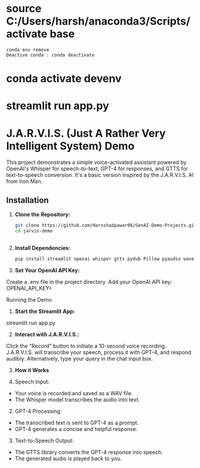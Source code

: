 # source C:/Users/harsh/anaconda3/Scripts/activate base
	conda env remove
	Deactive conda : conda deactivate

# conda activate devenv

# streamlit run app.py

# J.A.R.V.I.S. (Just A Rather Very Intelligent System) Demo

This project demonstrates a simple voice-activated assistant powered by OpenAI's Whisper for speech-to-text, GPT-4 for responses, and GTTS for text-to-speech conversion. It's a basic version inspired by the J.A.R.V.I.S. AI from Iron Man.

## Installation

1. **Clone the Repository:**

   ```bash
   git clone https://github.com/Harsshadpawar06/GenAI-Demo-Projects.git
   cd jarvis-demo
	 

2. **Install Dependencies:**
	```bash
	pip install streamlit openai whisper gtts pydub Pillow pyaudio wave 

3. **Set Your OpenAI API Key:**

Create a .env file in the project directory.
Add your OpenAI API key: OPENAI_API_KEY=<your-key>

Running the Demo
1. **Start the Streamlit App:** 

streamlit run app.py

2. **Interact with J.A.R.V.I.S.:** 

Click the "Record" button to initiate a 10-second voice recording.
J.A.R.V.I.S. will transcribe your speech, process it with GPT-4, and respond audibly.
Alternatively, type your query in the chat input box.

3. **How it Works**

1. Speech Input:

* Your voice is recorded and saved as a WAV file.
* The Whisper model transcribes the audio into text.

2. GPT-4 Processing:

* The transcribed text is sent to GPT-4 as a prompt.
* GPT-4 generates a concise and helpful response.

3. Text-to-Speech Output:

* The GTTS library converts the GPT-4 response into speech.
* The generated audio is played back to you.